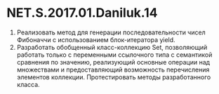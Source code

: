 # NET.S.2017.01.Daniluk.14
1. Реализовать метод для генерации  последовательности чисел Фибоначчи с использованием блок-итератора yield.
2. Разработать обобщенный класс-коллекцию Set, позволяющий работать только с переменными ссылочного типа с семантикой сравнения по значению, реализующий основные операции над множествами и предоставляющий возможность перечисления элементов коллекции. Протестировать методы разработанного класса.
